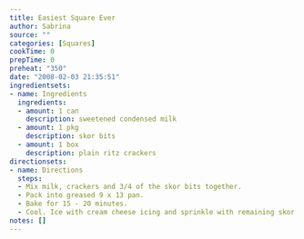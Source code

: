 ```yaml
---
title: Easiest Square Ever
author: Sabrina
source: ""
categories: [Squares]
cookTime: 0
prepTime: 0
preheat: "350"
date: "2008-02-03 21:35:51"
ingredientsets:
- name: Ingredients
  ingredients:
  - amount: 1 can
    description: sweetened condensed milk
  - amount: 1 pkg
    description: skor bits
  - amount: 1 box
    description: plain ritz crackers
directionsets:
- name: Directions
  steps:
  - Mix milk, crackers and 3/4 of the skor bits together.
  - Pack into greased 9 x 13 pan.
  - Bake for 15 - 20 minutes.
  - Cool. Ice with cream cheese icing and sprinkle with remaining skor bits.
notes: []
---
```


